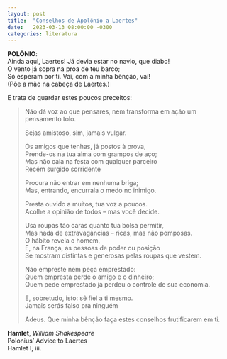 ```yaml
---
layout: post
title:  "Conselhos de Apolônio a Laertes"
date:   2023-03-13 08:00:00 -0300
categories: literatura
---
```

**POLÔNIO**:  
Ainda aqui, Laertes! Já devia estar no navio, que diabo!  
O vento já sopra na proa de teu barco;  
Só esperam por ti. Vai, com a minha bênção, vai!  
(Põe a mão na cabeça de Laertes.)  

E trata de guardar estes poucos preceitos:

>Não dá voz ao que pensares, nem transforma em ação um pensamento tolo.  
>  
>Sejas amistoso, sim, jamais vulgar.  
>  
>Os amigos que tenhas, já postos à prova,  
>Prende-os na tua alma com grampos de aço;  
>Mas não caia na festa com qualquer parceiro  
>Recém surgido sorridente  
>  
>Procura não entrar em nenhuma briga;  
>Mas, entrando, encurrala o medo no inimigo.  
>  
>Presta ouvido a muitos, tua voz a poucos.  
>Acolhe a opinião de todos – mas você decide.  
>  
>Usa roupas tão caras quanto tua bolsa permitir,  
>Mas nada de extravagâncias – ricas, mas não pomposas.  
>O hábito revela o homem,  
>E, na França, as pessoas de poder ou posição  
>Se mostram distintas e generosas pelas roupas que vestem.  
>  
>Não empreste nem peça emprestado:  
>Quem empresta perde o amigo e o dinheiro;  
>Quem pede emprestado já perdeu o controle de sua economia.  
>  
>E, sobretudo, isto: sê fiel a ti mesmo.  
>Jamais serás falso pra ninguém  
>  
>Adeus. Que minha bênção faça estes conselhos frutificarem em ti.

**Hamlet**, _William Shakespeare_  
Polonius’ Advice to Laertes  
Hamlet I, iii.
